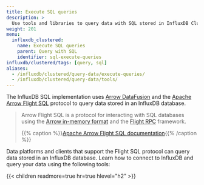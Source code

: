 ```yaml
---
title: Execute SQL queries
description: >
  Use tools and libraries to query data with SQL stored in InfluxDB Clustered.
weight: 201
menu:
  influxdb_clustered:
    name: Execute SQL queries
    parent: Query with SQL
    identifier: sql-execute-queries
influxdb/clustered/tags: [query, sql]
aliases:
  - /influxdb/clustered/query-data/execute-queries/
  - /influxdb/clustered/query-data/tools/
---
```


The InfluxDB SQL implementation uses [Arrow DataFusion](https://arrow.apache.org/datafusion/)
and the [Apache Arrow Flight SQL](https://arrow.apache.org/) protocol to query
data stored in an InfluxDB database.

> Arrow Flight SQL is a protocol for interacting with SQL databases using the
> [Arrow in-memory format](https://arrow.apache.org/docs/format/Columnar.html)
> and the [Flight RPC](https://arrow.apache.org/docs/format/Flight.html) framework.
>
> {{% caption %}}[Apache Arrow Flight SQL documentation](https://arrow.apache.org/docs/format/FlightSql.html){{% /caption %}}

Data platforms and clients that support the Flight SQL protocol can query data
stored in an InfluxDB database.
Learn how to connect to InfluxDB and query your data using the following tools:

{{< children readmore=true hr=true hlevel="h2" >}}
